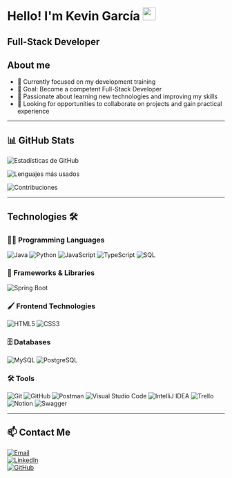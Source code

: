 <h1>Hello! I'm Kevin García <img src="https://raw.githubusercontent.com/iampavangandhi/iampavangandhi/master/gifs/Hi.gif" width="30px"></h1>

<h2>Full-Stack Developer</h2>

## About me
- 🌱 Currently focused on my development training
- 🎯 Goal: Become a competent Full-Stack Developer
- 🌟 Passionate about learning new technologies and improving my skills
- 🤝 Looking for opportunities to collaborate on projects and gain practical experience

---

## 📊 GitHub Stats
![Estadísticas de GitHub](https://github-readme-stats.vercel.app/api?username=Khawk2&show_icons=true&theme=radical)
<br/>

![Lenguajes más usados](https://github-readme-stats.vercel.app/api/top-langs/?username=Khawk2&layout=compact&theme=radical)
<br/>

![Contribuciones](https://github-readme-streak-stats.herokuapp.com/?user=Khawk2&theme=radical)

---

## Technologies 🛠️

### 🧑‍💻 Programming Languages
![Java](https://img.shields.io/badge/-Java-333333?style=flat&logo=openjdk)
![Python](https://img.shields.io/badge/-Python-333333?style=flat&logo=python)
![JavaScript](https://img.shields.io/badge/-JavaScript-333333?style=flat&logo=javascript)
![TypeScript](https://img.shields.io/badge/-TypeScript-333333?style=flat&logo=typescript)
![SQL](https://img.shields.io/badge/-SQL-333333?style=flat&logo=postgresql)

### 🧩 Frameworks & Libraries
![Spring Boot](https://img.shields.io/badge/-Spring%20Boot-333333?style=flat&logo=springboot)

### 🖌️ Frontend Technologies
![HTML5](https://img.shields.io/badge/-HTML5-333333?style=flat&logo=html5)
![CSS3](https://img.shields.io/badge/-CSS3-333333?style=flat&logo=css3)

### 🗄️ Databases
![MySQL](https://img.shields.io/badge/-MySQL-333333?style=flat&logo=mysql)
![PostgreSQL](https://img.shields.io/badge/-PostgreSQL-333333?style=flat&logo=postgresql)

### 🛠️ Tools
![Git](https://img.shields.io/badge/-Git-333333?style=flat&logo=git)
![GitHub](https://img.shields.io/badge/-GitHub-333333?style=flat&logo=github)
![Postman](https://img.shields.io/badge/-Postman-333333?style=flat&logo=postman)
![Visual Studio Code](https://img.shields.io/badge/-Visual%20Studio%20Code-333333?style=flat&logo=visualstudiocode)
![IntelliJ IDEA](https://img.shields.io/badge/-IntelliJ%20IDEA-333333?style=flat&logo=intellijidea)
![Trello](https://img.shields.io/badge/-Trello-333333?style=flat&logo=trello)
![Notion](https://img.shields.io/badge/-Notion-333333?style=flat&logo=notion)
![Swagger](https://img.shields.io/badge/-Swagger-333333?style=flat&logo=swagger)

---

## 📫 Contact Me
<a href="mailto:ksalapeg.270700@gmail.com"><img alt="Email" src="https://img.shields.io/badge/Email-D14836?style=flat-square&logo=gmail&logoColor=white"></a>  
<a href="https://www.linkedin.com/in/kevin-alape/"><img alt="LinkedIn" src="https://img.shields.io/badge/LinkedIn-0A66C2?style=flat-square&logo=linkedin&logoColor=white"></a>  
<a href="https://github.com/Khawk2"><img alt="GitHub" src="https://img.shields.io/badge/GitHub-333333?style=flat-square&logo=github&logoColor=white"></a>  
